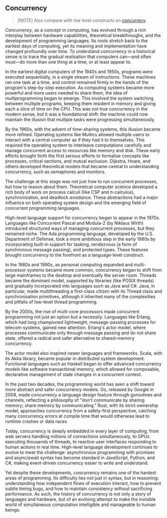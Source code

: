 
## Concurrency

> [NOTE]
> Also compare with low level constructs on [concurrecy](./../../mech/CONCURRENCY.md).

*Concurrency*, as a concept in computing, has evolved through a rich interplay between hardware capabilities,
theoretical breakthroughs, and the development of programming languages. Its roots stretch back to the earliest
days of computing, yet its meaning and implementation have changed profoundly over time. To understand concurrency
in a historical sense is to trace the gradual realisation that computers can—and often must—do more than one
thing at a time, or at least appear to.

In the earliest digital computers of the 1940s and 1950s, programs were executed sequentially, in a single stream
of instructions. These machines ran one task at a time, and control remained firmly in the hands of the program's
step-by-step execution. As computing systems became more powerful and more users needed to share them, the idea
of multiprogramming began to emerge. This involved the system switching between multiple programs, keeping them
resident in memory and giving each a slice of time on the CPU. This was not true concurrency in the modern sense,
but it was a foundational shift: the machine could now maintain the illusion that multiple tasks were progressing
simultaneously.

By the 1960s, with the advent of time-sharing systems, this illusion became more refined. Operating systems like
Multics allowed multiple users to interact with a central computer as if they had it to themselves. This required
the operating system to interleave computations carefully and manage concurrent access to resources like memory
and disk. These early efforts brought forth the first serious efforts to formalise concepts like processes, critical
sections, and mutual exclusion. Dijkstra, Hoare, and others developed theoretical models that became central to
understanding concurrency, such as semaphores and monitors.

The challenge at this stage was not just how to run concurrent processes, but how to reason about them. Theoretical
computer science developed a rich body of work on process calculi (like CSP and π-calculus), synchronization, and
deadlock avoidance. These abstractions had a major influence on both operating system design and the emerging field
of concurrent programming languages.

High-level language support for concurrency began to appear in the 1970s. Languages like Concurrent Pascal and Modula-2
(by Niklaus Wirth) introduced structured ways of managing concurrent processes, but they remained niche. The Ada
programming language, developed by the U.S. Department of Defense, took a more ambitious step in the early 1980s by
incorporating built-in support for tasking, rendezvous (a form of synchronous message passing), and protected types.
These features brought concurrency to the forefront as a language-level construct.

In the 1980s and 1990s, as personal computing expanded and multi-processor systems became more common, concurrency began
to shift from large mainframes to the desktop and eventually the server room. Threads became the dominant model, supported
by libraries (like POSIX threads) and gradually incorporated into languages such as Java and C#. Java, in particular,
made multithreading a first-class citizen with its Thread class and synchronisation primitives, although it inherited
many of the complexities and pitfalls of low-level thread programming.

By the 2000s, the rise of multi-core processors made concurrent programming not just an option but a necessity. Languages
like Erlang, which had long championed lightweight, message-passing processes for telecom systems, gained new attention.
Erlang's actor model, where processes communicate only through message passing and do not share state, offered a radical
and safer alternative to shared-memory concurrency.

The actor model also inspired newer languages and frameworks. Scala, with its Akka library, became popular in distributed
system development. Functional languages such as Haskell began to offer advanced concurrency models like software
transactional memory, which allowed for composable, declarative management of state changes in a concurrent context.

In the past two decades, the programming world has seen a shift toward more abstract and safer concurrency models. Go,
released by Google in 2009, made concurrency a language design feature through goroutines and channels, reflecting a philosophy
of "don't communicate by sharing memory; share memory by communicating." Rust, with its strict ownership model, approaches
concurrency from a safety-first perspective, catching many concurrency errors at compile time that would otherwise lead
to runtime crashes or data races.

Today, concurrency is deeply embedded in every layer of computing, from web servers handling millions of connections
simultaneously, to GPUs executing thousands of threads, to reactive user interfaces responding to human actions in
real time. High-level language development continues to evolve to meet the challenge: asynchronous programming with
promises and async/await syntax has become standard in JavaScript, Python, and C#, making event-driven concurrency
easier to write and understand.

Yet despite these developments, concurrency remains one of the hardest areas of programming. Its difficulty lies not
just in syntax, but in reasoning: understanding how independent flows of execution interact, how to prevent subtle
timing bugs, and how to maintain consistency without sacrificing performance. As such, the history of concurrency is
not only a story of languages and hardware, but of an evolving attempt to make the invisible world of simultaneous
computation intelligible and manageable to human beings.

